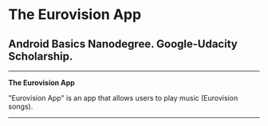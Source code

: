 # **The Eurovision App**

## Android Basics Nanodegree. Google-Udacity Scholarship.

---

**The Eurovision App**

"Eurovision App" is an app that allows users to play music (Eurovision songs).


[//]: # (Images)

[image1]: ./image1.jpg "Image 1"

[image2]: ./image2.jpg "Image 2"

[image3]: ./image3.jpg "Image 3"

[image4]: ./image4.jpg "Image 4"

---

